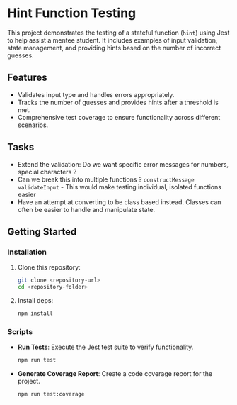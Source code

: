 # Hint Function Testing

This project demonstrates the testing of a stateful function (`hint`) using Jest to help assist a mentee student. It includes examples of input validation, state management, and providing hints based on the number of incorrect guesses.

## Features

- Validates input type and handles errors appropriately.
- Tracks the number of guesses and provides hints after a threshold is met.
- Comprehensive test coverage to ensure functionality across different scenarios.

## Tasks

- Extend the validation: Do we want specific error messages for numbers, special characters ?
- Can we break this into multiple functions ? `constructMessage` `validateInput` - This would make testing individual, isolated functions easier
- Have an attempt at converting to be class based instead. Classes can often be easier to handle and manipulate state.

## Getting Started

### Installation

1. Clone this repository:
   ```bash
   git clone <repository-url>
   cd <repository-folder>
   ```

2. Install deps:
    ```bash
    npm install
    ```

### Scripts

- **Run Tests**: Execute the Jest test suite to verify functionality.
    ```bash
    npm run test
    ```

- **Generate Coverage Report**: Create a code coverage report for the project.
    ```bash
    npm run test:coverage
    ```
